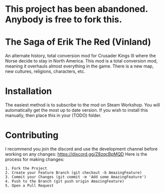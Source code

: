 # This project has been abandoned. Anybody is free to fork this.

# The Saga of Erik The Red (Vinland)
An alternate history, total conversion mod for Crusader Kings III where the Norse decide to stay in North America.
This mod is a total conversion mod, meaning it overhauls almost everything in the game.
There is a new map, new cultures, religions, characters, etc.

# Installation
The easiest method is to subscribe to the mod on Steam Workshop. You will automatically get the most up to date version.
If you wish to install this manually, then place this in your (TODO) folder.

# Contributing
I recommend you join the discord and use the development channel before working on any changes: https://discord.gg/Z8zqcBpMQD
Here is the process for making changes:

    1. Fork the Project
    2. Create your Feature Branch (git checkout -b AmazingFeature)
    3. Commit your Changes (git commit -m 'Add some AmazingFeature')
    4. Push to the Branch (git push origin AmazingFeature)
    5. Open a Pull Request
